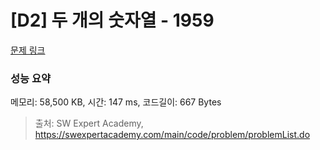# [D2] 두 개의 숫자열 - 1959 

[문제 링크](https://swexpertacademy.com/main/code/problem/problemDetail.do?contestProbId=AV5PpoFaAS4DFAUq) 

### 성능 요약

메모리: 58,500 KB, 시간: 147 ms, 코드길이: 667 Bytes



> 출처: SW Expert Academy, https://swexpertacademy.com/main/code/problem/problemList.do